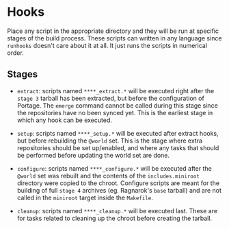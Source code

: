 # Hooks

Place any script in the appropriate directory and they will be run at
specific stages of the build process. These scripts can written in any
language since `runhooks` doesn't care about it at all. It just runs
the scripts in numerical order.

## Stages

* `extract`: scripts named `****_extract.*` will be executed right after
the `stage 3` tarball has been extracted, but before the configuration of
Portage. The `emerge` command cannot be called during this stage since the
repositories have no been synced yet. This is the earliest stage in which
any hook can be executed.

* `setup`: scripts named `****_setup.*` will be executed after extract
hooks, but before rebuilding the `@world` set. This is the stage where
extra repositories should be set up/enabled, and where any tasks that
should be performed before updating the world set are done.

* `configure`: scripts named `****_configure.*` will be executed after
the `@world` set was rebuilt and the contents of the `includes.miniroot`
directory were copied to the chroot. Configure scripts are meant for the
building of full `stage 4` archives (eg. Ragnarok's `base` tarball) and
are not called in the `miniroot` target inside the `Makefile`.

* `cleanup`: scripts named `****_cleanup.*` will be executed last. These
are for tasks related to cleaning up the chroot before creating the tarball.
